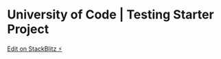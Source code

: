 # University of Code | Testing Starter Project

[Edit on StackBlitz ⚡️](https://stackblitz.com/edit/jest-example-zame2n)
